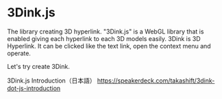 # 3Dink.js
The library creating 3D hyperlink.
"3Dink.js" is a WebGL library that is enabled giving each hyperlink to each 3D models easily.
3Dink is 3D Hyperlink.
It can be clicked like the text link, open the context menu and operate.

Let's try create 3Dink.

3Dink.js Introduction（日本語）
https://speakerdeck.com/takashift/3dink-dot-js-introduction
